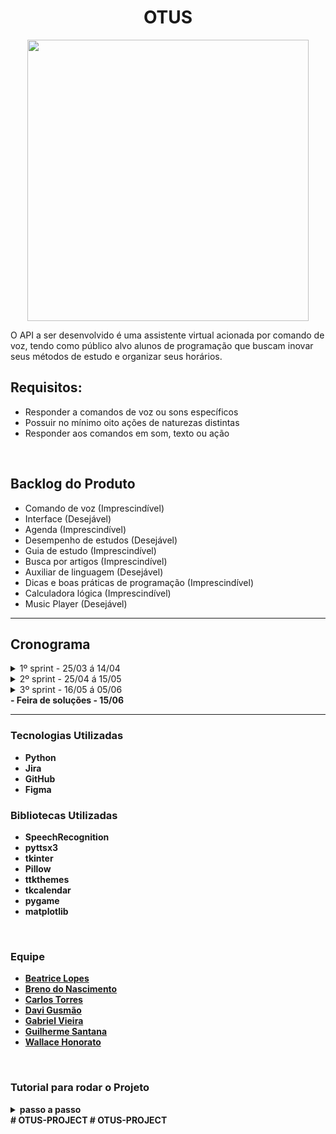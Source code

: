 <h1 align="center">OTUS</h1>

<p align="center">
<img src="https://user-images.githubusercontent.com/36649454/167738690-ab4cf4cd-1bb7-4e08-b1cf-78c8dbb7a848.png" width=450px>

<br>
<p align="left">
O API a ser desenvolvido é uma assistente virtual acionada por comando de voz, tendo como público alvo alunos de programação que buscam inovar seus métodos de estudo e organizar seus horários.



## Requisitos:
 - Responder a comandos de voz ou sons específicos<br>
 - Possuir no mínimo oito ações de naturezas distintas<br>
 - Responder aos comandos em som, texto ou ação<br>
<br>



## Backlog do Produto

 - Comando de voz (Imprescindível)
 - Interface (Desejável) 
 - Agenda (Imprescindível)
 - Desempenho de estudos (Desejável)
 - Guia de estudo (Imprescindível)
 - Busca por artigos (Imprescindível)
 - Auxiliar de linguagem (Desejável)
 - Dicas e boas práticas de programação (Imprescindível)
 - Calculadora lógica (Imprescindível)
 - Music Player (Desejável)
 <hr>

## Cronograma
<details>
 <summary>1º sprint - 25/03 á 14/04</summary><br>
 - Agenda<br>
 - Desempenho de estudo<br>
 - Mockup de interface<br>
 <img src="https://user-images.githubusercontent.com/36649454/168403057-93a92485-1d42-47ca-b38b-170c97ce6f61.png" height=250px>
 <img src="https://user-images.githubusercontent.com/36649454/168403301-18119c76-ad47-4922-b764-9768e9f49f7d.png" height=250px>

<hr>

 <b>[Tarefas no Jira](https://github.com/fatec-bd1sem/Otus/files/8696015/sprint1.pdf)</b>
 <br>

 <b>Gráfico de Burndown</b>
 <br>
 ![image](https://user-images.githubusercontent.com/59184811/168484736-37a60122-cb39-4e7b-b6a9-21bc38cad026.png)

</details>


<details>
 <summary>2º sprint - 25/04 á 15/05</summary><br>
 - Guia de estudos<br>
 - Busca por artigos<br>
 - Auxiliar de linguagem<br>

<hr> 
 
 <b>[Tarefas no Jira](https://github.com/fatec-bd1sem/Otus/files/8696044/Tarefas_Jira_Sprint_2.pdf)</b>
 <br>
 
 <b>Gráfico de Burndown</b>
 <br>
 ![image](https://user-images.githubusercontent.com/59184811/168485529-45118439-b08c-407c-9c9c-c268228f491d.png)

 </details>
 
 <details>
 <summary>3º sprint - 16/05 á 05/06</summary><br>
  - Dicas e boas práticas de programação<br>
  - Calculadora lógica<br>
  - Music player<br>


<hr>

 <b>[Tarefas no Jira](https://github.com/fatec-bd1sem/Otus/files/8840137/Tarefas_Jira_Sprint_3.pdf)<b/>
 <br>
 
 <b>Gráfico de Burndown</b>
 <br>
 ![image](https://user-images.githubusercontent.com/59184811/172053967-04975a0d-f20c-468d-accd-427b3ac6f528.png)

 </details>
- Feira de soluções - 15/06 
<hr>

### Tecnologias Utilizadas
 - Python<br>
 - Jira<br>
 - GitHub<br>
 - Figma<br>

### Bibliotecas Utilizadas
 - SpeechRecognition 
 - pyttsx3
 - tkinter
 - Pillow
 - ttkthemes
 - tkcalendar
 - pygame
 - matplotlib
 
<br>

 ### Equipe
 - [Beatrice Lopes](https://github.com/beatricelopes)<br>
 - [Breno do Nascimento](https://github.com/Breno30)<br>
 - [Carlos Torres](https://github.com/CarlosTorres2305)<br>
 - [Davi Gusmão](https://github.com/Davign10)<br>
 - [Gabriel Vieira](https://github.com/DevBielgrazi)<br>
 - [Guilherme Santana](https://github.com/1SGuilherme)<br>
 - [Wallace Honorato](https://github.com/WallaceHS20)<br>
<br>

### Tutorial para rodar o Projeto
<details>
<summary>passo a passo</summary>

1. Clone o projeto
```
git clone https://github.com/fatec-bd1sem/Otus.git
```

2. Baixe o PyAudio para sua versão do python [nesse link](https://www.lfd.uci.edu/~gohlke/pythonlibs/#pyaudio)

>De acordo com suas configurações<br>
![image](https://user-images.githubusercontent.com/59184811/160920480-39c560db-9320-4381-a883-8ada2a3448b2.png)


3. Na pasta onde foi feito o download, instale as bibliotecas com os comandos abaixo
```
pip install PyAudio-0.2.11-cp310-cp310-win_amd64.whl
```

```
pip install SpeechRecognition keyboard pyttsx3 tk ttkthemes tkcalendar pygame matplotlib Pillow truth-table-generator
```

4. Execute o arquivo principal.py na pasta `Otus`

</details>
# OTUS-PROJECT
# OTUS-PROJECT

